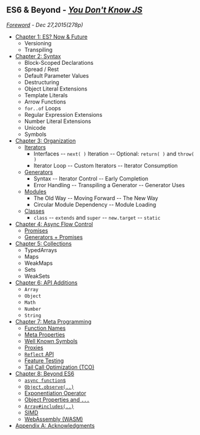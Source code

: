 ## ES6 & Beyond - *[You Don't Know JS](https://github.com/kiyounglee/You-Dont-Know-JS/blob/master/README2.md)*
*[Foreword](forword.md) - Dec 27,2015(278p)*

* [Chapter 1: ES? Now & Future](ch1.md)   
	* Versioning   
	* Transpiling   
* [Chapter 2: Syntax](ch2.md)
	* Block-Scoped Declarations
	* Spread / Rest
	* Default Parameter Values
	* Destructuring
	* Object Literal Extensions
	* Template Literals
	* Arrow Functions
	* `for..of` Loops
	* Regular Expression Extensions
	* Number Literal Extensions
	* Unicode
	* Symbols
* [Chapter 3: Organization](ch3.md)
	* [Iterators](ch3.md#iterators)
		* Interfaces -- `next( )` Iteration --  Optional: `return( )` and `throw( )`
		* Iterator Loop -- Custom Iterators -- Iterator Consumption		
	* [Generators](ch3.md#generators) 
		* Syntax -- Iterator Control -- Early Completion 
		* Error Handling -- Transpiling a Generator -- Generator Uses
	* [Modules](ch3.md#modules)	
		* The Old Way -- Moving Forward -- The New Way
		* Circular Module Dependency -- Module Loading
	* [Classes](ch3.md#classes)
		* `class` -- `extends` and `super` -- `new.target` -- `static`
* [Chapter 4: Async Flow Control](ch4.md)
	* [Promises](ch4.md#promises)
	* [Generators + Promises](ch4.md#generators--promises)
* [Chapter 5: Collections](ch5.md)
	* TypedArrays
	* Maps
	* WeakMaps
	* Sets
	* WeakSets
* [Chapter 6: API Additions](ch6.md)
	* `Array`
	* `Object`
	* `Math`
	* `Number`
	* `String`
* [Chapter 7: Meta Programming](ch7.md)
	* [Function Names](ch7.md#function-names)
	* [Meta Properties](ch7.md#meta-properties)
	* [Well Known Symbols](ch7.md#well-known-symbols)
	* [Proxies](ch7.md#proxies)
	* [`Reflect` API](ch7.md#reflect-api)
	* [Feature Testing](ch7.md#feature-testing)
	* [Tail Call Optimization (TCO)](ch7.md#tail-call-optimization-tco)
* [Chapter 8: Beyond ES6](ch8.md)
	* [`async function`s](ch8.md#async-functions)
	* [`Object.observe(..)`](ch8.md#objectobserve)
	* [Exponentiation Operator](ch8.md#exponentiation-operator)
	* [Object Properties and `...`](ch8.md#objects-properties-and-)
	* [`Array#includes(..)`](ch8.md#arrayincludes)
	* [SIMD](ch8.md#simd)
	* [WebAssembly (WASM)](ch8.md#webassembly-wasm)
* [Appendix A: Acknowledgments](apA.md)
